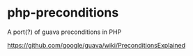 # php-preconditions
A port(?) of guava preconditions in PHP

https://github.com/google/guava/wiki/PreconditionsExplained
